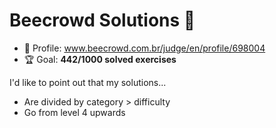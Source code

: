 # Beecrowd Solutions 🐝

* 👤 Profile: www.beecrowd.com.br/judge/en/profile/698004
* 🏆 Goal: **442/1000 solved exercises**

I'd like to point out that my solutions...

* Are divided by category > difficulty
* Go from level 4 upwards

